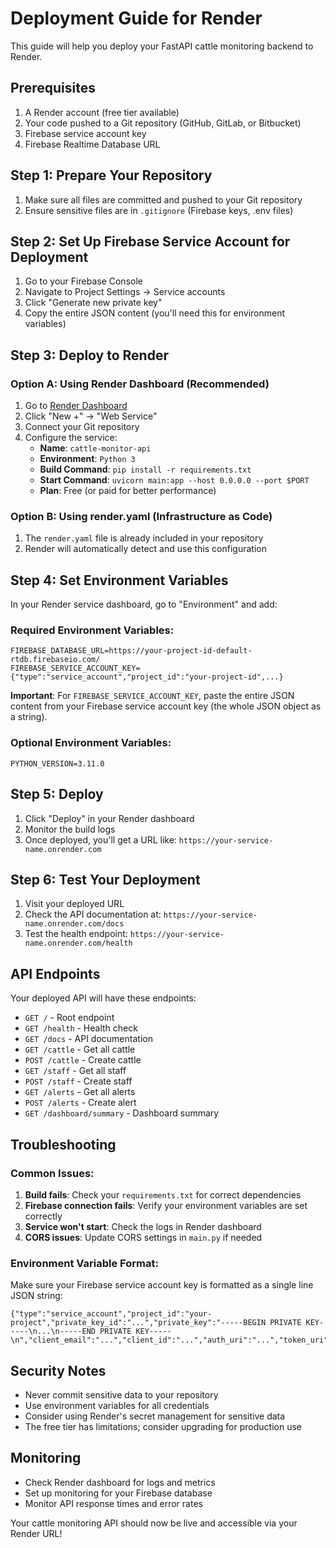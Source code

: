 # Deployment Guide for Render

This guide will help you deploy your FastAPI cattle monitoring backend to Render.

## Prerequisites

1. A Render account (free tier available)
2. Your code pushed to a Git repository (GitHub, GitLab, or Bitbucket)
3. Firebase service account key
4. Firebase Realtime Database URL

## Step 1: Prepare Your Repository

1. Make sure all files are committed and pushed to your Git repository
2. Ensure sensitive files are in `.gitignore` (Firebase keys, .env files)

## Step 2: Set Up Firebase Service Account for Deployment

1. Go to your Firebase Console
2. Navigate to Project Settings → Service accounts
3. Click "Generate new private key"
4. Copy the entire JSON content (you'll need this for environment variables)

## Step 3: Deploy to Render

### Option A: Using Render Dashboard (Recommended)

1. Go to [Render Dashboard](https://dashboard.render.com/)
2. Click "New +" → "Web Service"
3. Connect your Git repository
4. Configure the service:
   - **Name**: `cattle-monitor-api`
   - **Environment**: `Python 3`
   - **Build Command**: `pip install -r requirements.txt`
   - **Start Command**: `uvicorn main:app --host 0.0.0.0 --port $PORT`
   - **Plan**: Free (or paid for better performance)

### Option B: Using render.yaml (Infrastructure as Code)

1. The `render.yaml` file is already included in your repository
2. Render will automatically detect and use this configuration

## Step 4: Set Environment Variables

In your Render service dashboard, go to "Environment" and add:

### Required Environment Variables:

```
FIREBASE_DATABASE_URL=https://your-project-id-default-rtdb.firebaseio.com/
FIREBASE_SERVICE_ACCOUNT_KEY={"type":"service_account","project_id":"your-project-id",...}
```

**Important**: For `FIREBASE_SERVICE_ACCOUNT_KEY`, paste the entire JSON content from your Firebase service account key (the whole JSON object as a string).

### Optional Environment Variables:

```
PYTHON_VERSION=3.11.0
```

## Step 5: Deploy

1. Click "Deploy" in your Render dashboard
2. Monitor the build logs
3. Once deployed, you'll get a URL like: `https://your-service-name.onrender.com`

## Step 6: Test Your Deployment

1. Visit your deployed URL
2. Check the API documentation at: `https://your-service-name.onrender.com/docs`
3. Test the health endpoint: `https://your-service-name.onrender.com/health`

## API Endpoints

Your deployed API will have these endpoints:

- `GET /` - Root endpoint
- `GET /health` - Health check
- `GET /docs` - API documentation
- `GET /cattle` - Get all cattle
- `POST /cattle` - Create cattle
- `GET /staff` - Get all staff
- `POST /staff` - Create staff
- `GET /alerts` - Get all alerts
- `POST /alerts` - Create alert
- `GET /dashboard/summary` - Dashboard summary

## Troubleshooting

### Common Issues:

1. **Build fails**: Check your `requirements.txt` for correct dependencies
2. **Firebase connection fails**: Verify your environment variables are set correctly
3. **Service won't start**: Check the logs in Render dashboard
4. **CORS issues**: Update CORS settings in `main.py` if needed

### Environment Variable Format:

Make sure your Firebase service account key is formatted as a single line JSON string:
```
{"type":"service_account","project_id":"your-project","private_key_id":"...","private_key":"-----BEGIN PRIVATE KEY-----\n...\n-----END PRIVATE KEY-----\n","client_email":"...","client_id":"...","auth_uri":"...","token_uri":"...","auth_provider_x509_cert_url":"...","client_x509_cert_url":"..."}
```

## Security Notes

- Never commit sensitive data to your repository
- Use environment variables for all credentials
- Consider using Render's secret management for sensitive data
- The free tier has limitations; consider upgrading for production use

## Monitoring

- Check Render dashboard for logs and metrics
- Set up monitoring for your Firebase database
- Monitor API response times and error rates

Your cattle monitoring API should now be live and accessible via your Render URL!
